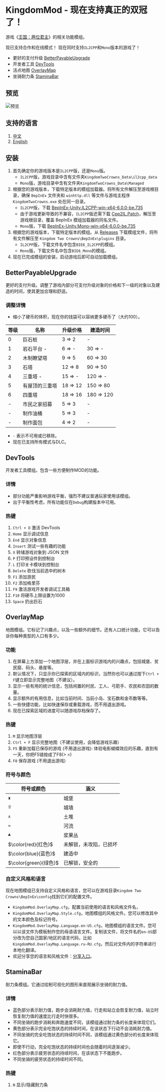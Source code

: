 # KingdomMod - 现在支持真正的双冠了！

游戏《[王国：两位君主](https://store.steampowered.com/app/701160/)》的相关功能模组。

现已支持合作和在线模式！
现在同时支持`IL2CPP`和`Mono`版本的游戏了！

* 更好的支付升级 [BetterPayableUpgrade](https://github.com/abevol/KingdomMod#betterpayableupgrade)
* 开发者工具 [DevTools](https://github.com/abevol/KingdomMod#devtools)
* 活点地图 [OverlayMap](https://github.com/abevol/KingdomMod#overlaymap)
* 坐骑耐力条 [StaminaBar](https://github.com/abevol/KingdomMod#staminabar)

## 预览

![预览](https://github.com/abevol/KingdomMod/blob/master/preview.png?raw=true)

## 支持的语言

1. [中文](https://github.com/abevol/KingdomMod/blob/master/Readme.zh-CN.md)
2. [English](https://github.com/abevol/KingdomMod/blob/master/Readme.md)

## 安装

1. 首先确定你的游戏版本是`IL2CPP`版，还是`Mono`版。
   * `IL2CPP`版，游戏目录中含有文件夹`KingdomTwoCrowns_Data\il2cpp_data`
   * `Mono`版，游戏目录中含有文件夹`KingdomTwoCrowns_Data\Managed`
2. 根据您的游戏版本，下载特定版本的模组加载器。将所有文件解压至游戏根目录，确保 `BepInEx` 文件夹和 `winhttp.dll` 等文件与游戏主程序 `KingdomTwoCrowns.exe` 处在同一目录。
   * `IL2CPP`版，下载 [BepInEx-Unity.IL2CPP-win-x64-6.0.0-be.735](https://builds.bepinex.dev/projects/bepinex_be/735/BepInEx-Unity.IL2CPP-win-x64-6.0.0-be.735%2B5fef357.zip)
   * 由于游戏更新导致的不兼容，`IL2CPP`版还需下载 [Cpp2IL.Patch](https://github.com/abevol/KingdomMod/releases/download/2.4.0/Cpp2IL.Patch.zip)，解压至游戏根目录，覆盖 BepInEx 模组加载器的同名文件。
   * `Mono`版，下载 [BepInEx-Unity.Mono-win-x64-6.0.0-be.735](https://builds.bepinex.dev/projects/bepinex_be/735/BepInEx-Unity.Mono-win-x64-6.0.0-be.735%2B5fef357.zip)
3. 根据您的游戏版本，下载特定版本的模组。从 [Releases](https://github.com/abevol/KingdomMod/releases) 下载模组文件，将所有文件解压至 `Kingdom Two Crowns\BepInEx\plugins` 目录。
   * `IL2CPP`版，下载文件名中包含`BIE6_IL2CPP`的模组。
   * `Mono`版，下载文件名中包含`BIE6_Mono`的模组。
4. 现在已完成模组的安装，启动游戏后即可自动加载模组。

## BetterPayableUpgrade

更好的支付升级。调整了游戏内部分可支付升级对象的价格和下一级的对象以及建造的时间，使其更加合理和舒适。

### 调整详情

* 缩小了硬币的体积，现在你的钱袋可以容纳更多硬币了（大约100）。

| 等级 | 名称 | 升级价格 | 建造时间 |
|-----|------|---------|----------|
|0    |巨石桩| 3 => 2 | - |
|1    |岩石平台 -| 6 => - | 30 => - |
|2    |木制瞭望塔| 9 => 5 | 60 => 30 |
|3    |石塔| 12 => 8 | 90 => 50 |
|4    |三重塔 -| 15 => - | 120 => - |
|5    |有屋顶的三重塔| 18 => 12 | 150 => 80 |
|6    |四重塔| 18 => 16 | 180 => 120 |
|-    |市民之家招募| 5 => 3 | - |
|-    |制作油桶| 5 => 3 | - |
|-    |制作面包| 4 => 2 | - |

* `-` 表示不可用或已移除。
* 现在已支持所有模式与DLC。

## DevTools

开发者工具模组。包含一些方便制作MOD的功能。

### 详情

* 部分功能严重影响游戏平衡，强烈不建议普通玩家使用该模组。
* 出于平衡性考虑，所有功能仅在`Debug`构建版本中可用。

### 热键

1. `Ctrl + D` 激活 DevTools
2. `Home` 显示调试信息
3. `End` 显示对象信息
4. `Insert` 测试一些有趣的功能
5. `X` 转储游戏对象到 JSON 文件
6. `P` 打印预设件到控制台
7. `L` 打印关卡模块到控制台
8. `Delete` 砍伐当前选中的树木
9. `F1` 添加游民
10. `F2` 添加格里芬
11. `F9` 激活游戏开发者调试工具箱
12. `F10` 将硬币上限设置为1000
13. `Space` 扔出巨石

## OverlayMap

地图模组。它标记了兴趣点，以及一些额外的细节。还有人口统计功能，它可以告诉你每种类型的人口有多少。

### 功能

1. 在屏幕上方添加一个地图浮层，并在上面标识游戏内的兴趣点，包括城堡、贫民窟、码头、悬崖等。
2. 默认情况下，只显示你已探索的区域内的标识，当然你也可以通过按下`Ctrl + F`键立即显示完整地图（不建议）。
3. 显示一些有用的统计信息，包括闲置的村民、工人、弓箭手、农民和农田的数量。
4. 显示额外的有用信息，比如当前时间、当前小岛、宝石数和金币数等等。
5. 一些快捷功能，比如快速保存或重载游戏，而不用退出游戏。
6. 现在已探索区域的进度可以随游戏存档保存了。

### 热键

1. `M` 显示地图浮层
2. `Ctrl + F` 显示完整地图（不建议使用，会降低游戏乐趣）
3. `F5` 重新加载已保存的游戏 (不用退出游戏): 体验电影蝴蝶效应的乐趣，直到有一天，你把F5错按成了F8(> <)
4. `F8` 保存游戏 (不用退出游戏)

### 符号与颜色

| 符号或颜色 | 涵义 |
|----|----|
|`♜`|城堡|
|`۩`|城墙|
|`∧`|土堆|
|`≈`|河流|
|`♣`|浆果丛|
|$\color{red}{红色}$|未解锁，未攻陷，已损坏|
|$\color{blue}{蓝色}$|建造中|
|$\color{green}{绿色}$|已解锁，安全的|

### 自定义风格和语言

现在地图模组已支持自定义风格和语言，您可以在游戏目录`Kingdom Two Crowns\BepInEx\config`找到它们的配置文件。

* `KingdomMod.OverlayMap.cfg`，配置当前使用的语言和风格文件名，
* `KingdomMod.OverlayMap.Style.cfg`，地图模组的风格文件。您可以修改其中的文本颜色及标记符号。
* `KingdomMod.OverlayMap.Language.en-US.cfg`，地图模组的语言文件。您可以以该文件为模板制作您的母语语言文件。复制该文件，将文件名的`en-US`部分改为您自己国家/地区的语言代码，比如`KingdomMod.OverlayMap.Language.ru-RU.cfg`，然后对文件内的字符串进行本地化翻译。
* 欢迎分享您的语言和风格文件：[分享入口](https://github.com/abevol/KingdomMod/issues/3)。

## StaminaBar

耐力条模组。它通过绘制可视化的图形来直观展示坐骑的耐力值。

### 详情

* 蓝色部分表示耐力值，跑步会消耗耐力值，行走和站立会恢复耐力值，站立时恢复耐力值的速度比行走时快很多。
* 不同坐骑的跑步消耗和奔跑速度不同，该模组通过耐力条的长度来体现它们。
* 黄色部分表示完全吃饱状态的持续时间，在该状态下行动不会消耗耐力值。
* 不同坐骑的完全吃饱状态的持续时间不同，该模组通过黄色部分的长度来体现它。
* 即使不行动，完全吃饱状态的持续时间也会随着时间逐渐减少。
* 红色部分表示疲劳状态的持续时间，在该状态下不能跑步。
* 不同坐骑的疲劳状态的持续时间不同。

### 热键

1. `N` 显示/隐藏耐力条
